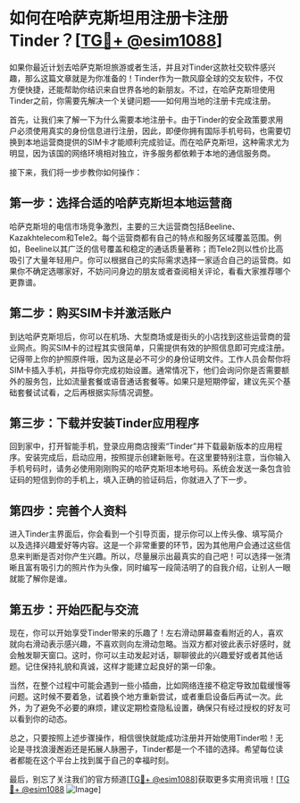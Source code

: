 # 如何在哈萨克斯坦用注册卡注册Tinder？[[TG💪+ @esim1088](https://t.me/s/esim1088)]

如果你最近计划去哈萨克斯坦旅游或者生活，并且对Tinder这款社交软件感兴趣，那么这篇文章就是为你准备的！Tinder作为一款风靡全球的交友软件，不仅方便快捷，还能帮助你结识来自世界各地的新朋友。不过，在哈萨克斯坦使用Tinder之前，你需要先解决一个关键问题——如何用当地的注册卡完成注册。

首先，让我们来了解一下为什么需要本地注册卡。由于Tinder的安全政策要求用户必须使用真实的身份信息进行注册，因此，即便你拥有国际手机号码，也需要切换到本地运营商提供的SIM卡才能顺利完成验证。而在哈萨克斯坦，这种需求尤为明显，因为该国的网络环境相对独立，许多服务都依赖于本地的通信服务商。

接下来，我们将一步步教你如何操作：

## 第一步：选择合适的哈萨克斯坦本地运营商

哈萨克斯坦的电信市场竞争激烈，主要的三大运营商包括Beeline、Kazakhtelecom和Tele2。每个运营商都有自己的特点和服务区域覆盖范围。例如，Beeline以其广泛的信号覆盖和稳定的通话质量著称；而Tele2则以性价比高吸引了大量年轻用户。你可以根据自己的实际需求选择一家适合自己的运营商。如果你不确定选哪家好，不妨问问身边的朋友或者查阅相关评论，看看大家推荐哪个更靠谱。

## 第二步：购买SIM卡并激活账户

到达哈萨克斯坦后，你可以在机场、大型商场或是街头的小店找到这些运营商的营业网点。购买SIM卡的过程其实很简单，只需提供有效的护照信息即可完成注册。记得带上你的护照原件哦，因为这是必不可少的身份证明文件。工作人员会帮你将SIM卡插入手机，并指导你完成初始设置。通常情况下，他们会询问你是否需要额外的服务包，比如流量套餐或语音通话套餐等。如果只是短期停留，建议先买个基础套餐试试看，之后再根据实际情况调整。

## 第三步：下载并安装Tinder应用程序

回到家中，打开智能手机，登录应用商店搜索“Tinder”并下载最新版本的应用程序。安装完成后，启动应用，按照提示创建新账号。在这里要特别注意，当你输入手机号码时，请务必使用刚刚购买的哈萨克斯坦本地号码。系统会发送一条包含验证码的短信到你的手机上，填入正确的验证码后，你就进入了下一步。

## 第四步：完善个人资料

进入Tinder主界面后，你会看到一个引导页面，提示你可以上传头像、填写简介以及选择兴趣爱好等内容。这是一个非常重要的环节，因为其他用户会通过这些信息来判断是否对你产生兴趣。所以，尽量展示出最真实的自己吧！可以选择一张清晰且富有吸引力的照片作为头像，同时编写一段简洁明了的自我介绍，让别人一眼就能了解你是谁。

## 第五步：开始匹配与交流

现在，你可以开始享受Tinder带来的乐趣了！左右滑动屏幕查看附近的人，喜欢就向右滑动表示感兴趣，不喜欢则向左滑动忽略。当双方都对彼此表示好感时，就会触发聊天窗口。这时，你可以主动发起对话，聊聊彼此的兴趣爱好或者其他话题。记住保持礼貌和真诚，这样才能建立起良好的第一印象。

当然，在整个过程中可能会遇到一些小插曲，比如网络连接不稳定导致加载缓慢等问题。这时候不要着急，试着换个地方重新尝试，或者重启设备后再试一次。此外，为了避免不必要的麻烦，建议定期检查隐私设置，确保只有经过授权的好友可以看到你的动态。

总之，只要按照上述步骤操作，相信很快就能成功注册并开始使用Tinder啦！无论是寻找浪漫邂逅还是拓展人脉圈子，Tinder都是一个不错的选择。希望每位读者都能在这个平台上找到属于自己的幸福时刻。

最后，别忘了关注我们的官方频道[[TG💪+ @esim1088](https://t.me/s/esim1088)]获取更多实用资讯哦！[[TG💪+ @esim1088](https://t.me/s/esim1088) ![Image](https://i.postimg.cc/4NQfJmqS/Snipaste-2025-05-13-00-14-12.png)]